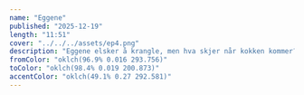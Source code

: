 ```yaml
---
name: "Eggene"
published: "2025-12-19"
length: "11:51"
cover: "../../../assets/ep4.png"
description: "Eggene elsker å krangle, men hva skjer når kokken kommer?"
fromColor: "oklch(96.9% 0.016 293.756)"
toColor: "oklch(98.4% 0.019 200.873)"
accentColor: "oklch(49.1% 0.27 292.581)"
---
```


